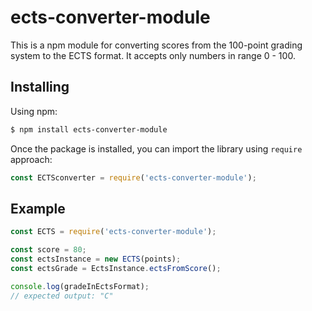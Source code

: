 # ects-converter-module

This is a npm module for converting scores from the 100-point grading system to the ECTS format.
It accepts only numbers in range 0 - 100.

## Installing

Using npm:

```bash
$ npm install ects-converter-module
```

Once the package is installed, you can import the library using `require` approach:

```js
const ECTSconverter = require('ects-converter-module');
```

## Example

```js
const ECTS = require('ects-converter-module');

const score = 80;
const ectsInstance = new ECTS(points);
const ectsGrade = EctsInstance.ectsFromScore();

console.log(gradeInEctsFormat);
// expected output: "C" 
```